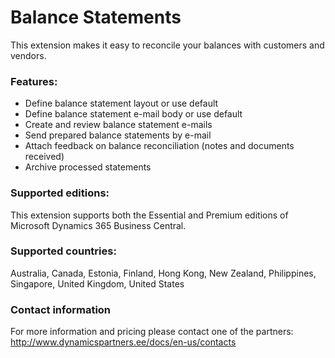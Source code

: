 # Balance Statements
This extension makes it easy to reconcile your balances with customers and vendors.

### Features:
- Define balance statement layout or use default
- Define balance statement e-mail body or use default
- Create and review balance statement e-mails
- Send prepared balance statements by e-mail
- Attach feedback on balance reconciliation (notes and documents received) 
- Archive processed statements

### Supported editions:
This extension supports both the Essential and Premium editions of Microsoft Dynamics 365 Business Central.

### Supported countries:
Australia, Canada, Estonia, Finland, Hong Kong, New Zealand, Philippines, Singapore, United Kingdom, United States

### Contact information

For more information and pricing please contact one of the partners:  
http://www.dynamicspartners.ee/docs/en-us/contacts